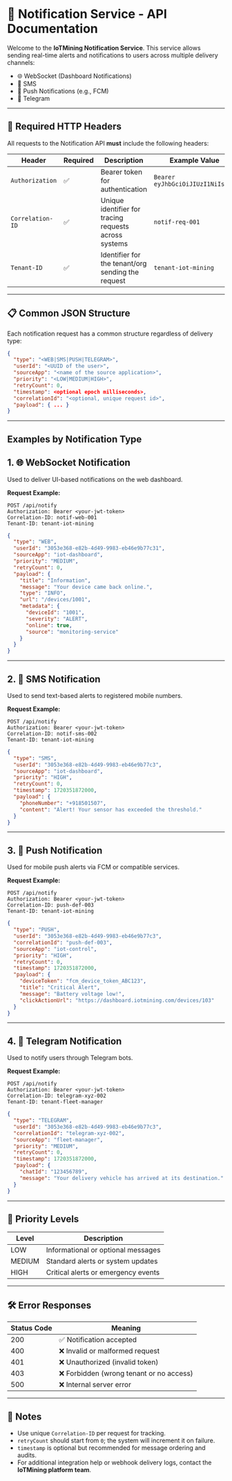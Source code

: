 # 📢 Notification Service - API Documentation

Welcome to the **IoTMining Notification Service**. This service allows sending real-time alerts and notifications to users across multiple delivery channels:

- 🌐 WebSocket (Dashboard Notifications)
- 📲 SMS
- 🔔 Push Notifications (e.g., FCM)
- 💬 Telegram

---

## 🧾 Required HTTP Headers

All requests to the Notification API **must** include the following headers:

| Header           | Required | Description                                           | Example Value                        |
|------------------|----------|-------------------------------------------------------|--------------------------------------|
| `Authorization`  | ✅        | Bearer token for authentication                      | `Bearer eyJhbGciOiJIUzI1NiIs...`     |
| `Correlation-ID` | ✅        | Unique identifier for tracing requests across systems| `notif-req-001`                      |
| `Tenant-ID`      | ✅        | Identifier for the tenant/org sending the request    | `tenant-iot-mining`                 |

---

## 📋 Common JSON Structure

Each notification request has a common structure regardless of delivery type:

```json
{
  "type": "<WEB|SMS|PUSH|TELEGRAM>",
  "userId": "<UUID of the user>",
  "sourceApp": "<name of the source application>",
  "priority": "<LOW|MEDIUM|HIGH>",
  "retryCount": 0,
  "timestamp": <optional epoch milliseconds>,
  "correlationId": "<optional, unique request id>",
  "payload": { ... }
}
```
---

## Examples by Notification Type

## 1. 🌐 WebSocket Notification

Used to deliver UI-based notifications on the web dashboard.

**Request Example:**

```
POST /api/notify
Authorization: Bearer <your-jwt-token>
Correlation-ID: notif-web-001
Tenant-ID: tenant-iot-mining
```

```json
{
  "type": "WEB",
  "userId": "3053e368-e82b-4d49-9983-eb46e9b77c31",
  "sourceApp": "iot-dashboard",
  "priority": "MEDIUM",
  "retryCount": 0,
  "payload": {
    "title": "Information",
    "message": "Your device came back online.",
    "type": "INFO",
    "url": "/devices/1001",
    "metadata": {
      "deviceId": "1001",
      "severity": "ALERT",
      "online": true,
      "source": "monitoring-service"
    }
  }
}
```

---

## 2. 📲 SMS Notification

Used to send text-based alerts to registered mobile numbers.

**Request Example:**

```
POST /api/notify
Authorization: Bearer <your-jwt-token>
Correlation-ID: notif-sms-002
Tenant-ID: tenant-iot-mining
```

```json
{
  "type": "SMS",
  "userId": "3053e368-e82b-4d49-9983-eb46e9b77c3",
  "sourceApp": "iot-dashboard",
  "priority": "HIGH",
  "retryCount": 0,
  "timestamp": 1720351872000,
  "payload": {
    "phoneNumber": "+918501507",
    "content": "Alert! Your sensor has exceeded the threshold."
  }
}
```

---

## 3. 🔔 Push Notification

Used for mobile push alerts via FCM or compatible services.

**Request Example:**

```
POST /api/notify
Authorization: Bearer <your-jwt-token>
Correlation-ID: push-def-003
Tenant-ID: tenant-iot-mining
```

```json
{
  "type": "PUSH",
  "userId": "3053e368-e82b-4d49-9983-eb46e9b77c3",
  "correlationId": "push-def-003",
  "sourceApp": "iot-control",
  "priority": "HIGH",
  "retryCount": 0,
  "timestamp": 1720351872000,
  "payload": {
    "deviceToken": "fcm_device_token_ABC123",
    "title": "Critical Alert",
    "message": "Battery voltage low!",
    "clickActionUrl": "https://dashboard.iotmining.com/devices/103"
  }
}
```

---

## 4. 💬 Telegram Notification

Used to notify users through Telegram bots.

**Request Example:**

```
POST /api/notify
Authorization: Bearer <your-jwt-token>
Correlation-ID: telegram-xyz-002
Tenant-ID: tenant-fleet-manager
```

```json
{
  "type": "TELEGRAM",
  "userId": "3053e368-e82b-4d49-9983-eb46e9b77c3",
  "correlationId": "telegram-xyz-002",
  "sourceApp": "fleet-manager",
  "priority": "MEDIUM",
  "retryCount": 0,
  "timestamp": 1720351872000,
  "payload": {
    "chatId": "123456789",
    "message": "Your delivery vehicle has arrived at its destination."
  }
}
```

---

## 🚦 Priority Levels

| Level   | Description                          |
|---------|--------------------------------------|
| LOW     | Informational or optional messages   |
| MEDIUM  | Standard alerts or system updates    |
| HIGH    | Critical alerts or emergency events  |

---

## 🛠 Error Responses

| Status Code | Meaning                                |
|-------------|----------------------------------------|
| 200         | ✅ Notification accepted               |
| 400         | ❌ Invalid or malformed request         |
| 401         | ❌ Unauthorized (invalid token)         |
| 403         | ❌ Forbidden (wrong tenant or no access)|
| 500         | ❌ Internal server error                |

---

## 📎 Notes

- Use unique `Correlation-ID` per request for tracking.
- `retryCount` should start from `0`; the system will increment it on failure.
- `timestamp` is optional but recommended for message ordering and audits.
- For additional integration help or webhook delivery logs, contact the **IoTMining platform team**.